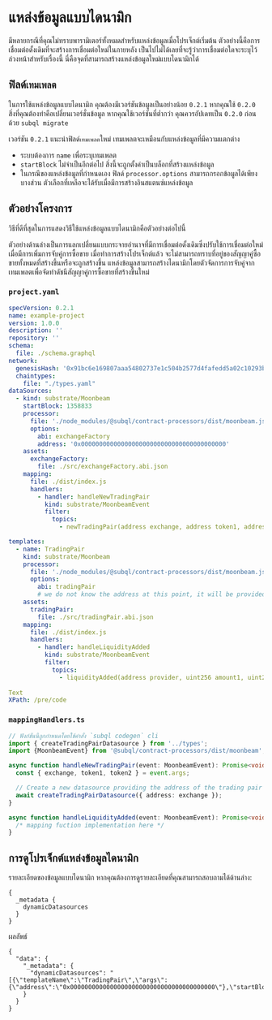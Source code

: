 # แหล่งข้อมูลแบบไดนามิก

มีหลายกรณีที่คุณไม่ทราบพารามิเตอร์ทั้งหมดสําหรับแหล่งข้อมูลเมื่อโปรเจ็กต์เริ่มต้น ตัวอย่างนี้คือการเชื่อมต่อดั้งเดิมที่จะสร้างการเชื่อมต่อใหม่ในภายหลัง เป็นไปไม่ได้เลยที่จะรู้ว่าการเชื่อมต่อใดจะระบุไว้ล่วงหน้าสำหรับเรื่องนี้ นี่คือจุดที่สามารถสร้างแหล่งข้อมูลใหม่แบบไดนามิกได้

## ฟิลด์`เทมเพลต`

ในการใช้แหล่งข้อมูลแบบไดนามิก คุณต้องมีเวอร์ชันข้อมูลเป็นอย่างน้อย `0.2.1` หากคุณใช้ `0.2.0` สิ่งที่คุณต้องทำคือเปลี่ยนเวอร์ชั่นข้อมูล หากคุณใช้เวอร์ชันที่ต่ำกว่า คุณควรอัปเดทเป็น `0.2.0` ก่อนด้วย `subql migrate`

เวอร์ชัน `0.2.1` แนะนำฟิลด์`เทมเพลต`ใหม่  เทมเพลตจะเหมือนกับแหล่งข้อมูลที่มีความแตกต่าง

* ระบบต้องการ `name` เพื่อระบุเทมเพลต
* `startBlock` ไม่จำเป็นอีกต่อไป สิ่งนี้จะถูกตั้งค่าเป็นบล็อกที่สร้างแหล่งข้อมูล
* ในกรณีของแหล่งข้อมูลที่กำหนดเอง ฟิลด์ `processor.options` สามารถกรอกข้อมูลได้เพียงบางส่วน ตัวเลือกที่เหลือจะได้รับเมื่อมีการสร้างอินสแตนซ์แหล่งข้อมูล

## ตัวอย่างโครงการ

วิธีที่ดีที่สุดในการแสดงวิธีใช้แหล่งข้อมูลแบบไดนามิกคือตัวอย่างต่อไปนี้

ตัวอย่างด้านล่างเป็นการแลกเปลี่ยนแบบกระจายอำนาจที่มีการเชื่อมต่อดั้งเดิมซึ่งปรับใช้การเชื่อมต่อใหม่เมื่อมีการเพิ่มการจับคู่การซื้อขาย เมื่อทำการสร้างโปรเจ็กต์แล้ว จะไม่สามารถทราบที่อยู่ของสัญญาคู่ซื้อขายทั้งหมดที่สร้างขึ้นหรือจะถูกสร้างขึ้น แหล่งข้อมูลสามารถสร้างไดนามิกโดยตัวจัดการการจับคู่จากเทมเพลตเพื่อจัดทำดัชนีสัญญาคู่การซื้อขายที่สร้างขึ้นใหม่


### `project.yaml`
```yaml
specVersion: 0.2.1
name: example-project
version: 1.0.0
description: ''
repository: ''
schema:
  file: ./schema.graphql
network:
  genesisHash: '0x91bc6e169807aaa54802737e1c504b2577d4fafedd5a02c10293b1cd60e39527'
  chaintypes:
    file: "./types.yaml"
dataSources:
  - kind: substrate/Moonbeam
    startBlock: 1358833
    processor:
      file: './node_modules/@subql/contract-processors/dist/moonbeam.js'
      options:
        abi: exchangeFactory
        address: '0x0000000000000000000000000000000000000000'
    assets:
      exchangeFactory:
        file: ./src/exchangeFactory.abi.json
    mapping:
      file: ./dist/index.js
      handlers:
        - handler: handleNewTradingPair
          kind: substrate/MoonbeamEvent
          filter:
            topics:
              - newTradingPair(address exchange, address token1, address token2)

templates:
  - name: TradingPair
    kind: substrate/Moonbeam
    processor:
      file: './node_modules/@subql/contract-processors/dist/moonbeam.js'
      options:
        abi: tradingPair
        # we do not know the address at this point, it will be provided when instantiated
    assets:
      tradingPair:
        file: ./src/tradingPair.abi.json
    mapping:
      file: ./dist/index.js
      handlers:
        - handler: handleLiquidityAdded
          kind: substrate/MoonbeamEvent
          filter:
            topics:
              - liquidityAdded(address provider, uint256 amount1, uint256 amount2)
 
Text
XPath: /pre/code
```

### `mappingHandlers.ts`

```ts
// ฟังก์ชั่นนี้ถูกกำหนดโดยใช้คำสั่ง `subql codegen` cli
import { createTradingPairDatasource } from '../types';
import {MoonbeamEvent} from '@subql/contract-processors/dist/moonbeam';

async function handleNewTradingPair(event: MoonbeamEvent): Promise<void> {
  const { exchange, token1, token2 } = event.args;

  // Create a new datasource providing the address of the trading pair exchange contract
  await createTradingPairDatasource({ address: exchange });
}

async function handleLiquidityAdded(event: MoonbeamEvent): Promise<void> {
  /* mapping fuction implementation here */
}
```


## การดูโปรเจ็กต์แหล่งข้อมูลไดนามิก

รายละเอียดของข้อมูลแบบไดนามิก หากคุณต้องการดูรายละเอียดที่คุณสามารถสอบถามได้ด้านล่าง:

```gql
{
  _metadata {
    dynamicDatasources
  }
}
```

ผลลัพธ์
```
{
  "data": {
    "_metadata": {
      "dynamicDatasources": "[{\"templateName\":\"TradingPair\",\"args\":{\"address\":\"0x0000000000000000000000000000000000000000\"},\"startBlock\":1358833}]"
    }
  }
}
```

